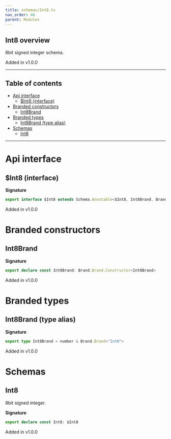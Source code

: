```yaml
---
title: schemas/Int8.ts
nav_order: 46
parent: Modules
---
```


## Int8 overview

8bit signed integer schema.

Added in v1.0.0

---

<h2 class="text-delta">Table of contents</h2>

- [Api interface](#api-interface)
  - [$Int8 (interface)](#int8-interface)
- [Branded constructors](#branded-constructors)
  - [Int8Brand](#int8brand)
- [Branded types](#branded-types)
  - [Int8Brand (type alias)](#int8brand-type-alias)
- [Schemas](#schemas)
  - [Int8](#int8)

---

# Api interface

## $Int8 (interface)

**Signature**

```ts
export interface $Int8 extends Schema.Annotable<$Int8, Int8Brand, Brand.Brand.Unbranded<Int8Brand>, never> {}
```

Added in v1.0.0

# Branded constructors

## Int8Brand

**Signature**

```ts
export declare const Int8Brand: Brand.Brand.Constructor<Int8Brand>
```

Added in v1.0.0

# Branded types

## Int8Brand (type alias)

**Signature**

```ts
export type Int8Brand = number & Brand.Brand<"Int8">
```

Added in v1.0.0

# Schemas

## Int8

8bit signed integer.

**Signature**

```ts
export declare const Int8: $Int8
```

Added in v1.0.0

